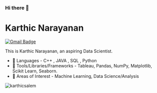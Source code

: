 ### Hi there :wave:



# Karthic Narayanan
[![Gmail Badge](https://img.shields.io/badge/-karthicnarayanan167@gmail.com-c14438?style=flat-square&logo=Gmail&logoColor=white&link=mailto:karthicnarayanan167@gmail.com)](mailto:karthicnarayanan167@gmail.com)


This is Karthic Narayanan, an aspiring Data Scientist.

- :seedling: Languages - C++ , JAVA , SQL , Python
- :seedling: Tools/Libraries/Frameworks - Tableau, Pandas, NumPy, Matplotlib, Scikit Learn, Seaborn.
- :seedling: Areas of Interest - Machine Learning, Data Science/Analysis

<p align="left"><img src="https://github-readme-stats.vercel.app/api?username=karthicsalem&show_icons=true" alt="karthicsalem" /></p>

